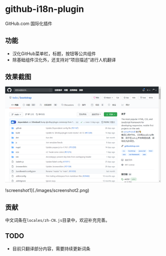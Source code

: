 # github-i18n-plugin
GitHub.com 国际化插件

## 功能
- 汉化GitHub菜单栏，标题，按钮等公共组件
- 除基础组件汉化外，还支持对“项目描述”进行人机翻译

## 效果截图

![screenshot1](./images/screenshot1.png)

!screenshot1](./images/screenshot2.png)

## 贡献
中文词条在`locales/zh-CN.js`目录中，欢迎补充完善。

## TODO
- 目前只翻译部分内容，需要持续更新词条
